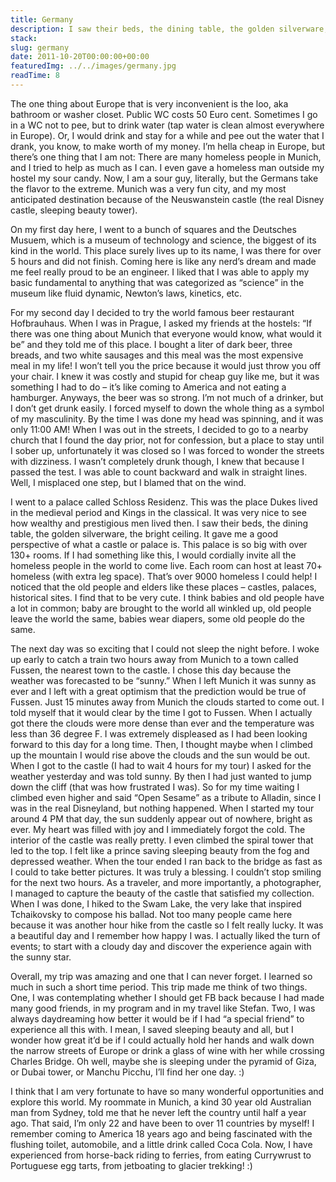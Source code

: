 ```yaml
---
title: Germany
description: I saw their beds, the dining table, the golden silverware, the bright ceiling. It gave me a good perspective of what a castle or palace is. This palace is so big with over 130+ rooms. If I had something like this, I would cordially invite all
stack:
slug: germany
date: 2011-10-20T00:00:00+00:00
featuredImg: ../../images/germany.jpg
readTime: 8
---
```


The one thing about Europe that is very inconvenient is the loo, aka bathroom or washer closet. Public WC costs 50 Euro cent. Sometimes I go in a WC not to pee, but to drink water (tap water is clean almost everywhere in Europe). Or, I would drink and stay for a while and pee out the water that I drank, you know, to make worth of my money. I’m hella cheap in Europe, but there’s one thing that I am not: There are many homeless people in Munich, and I tried to help as much as I can. I even gave a homeless man outside my hostel my sour candy. Now, I am a sour guy, literally, but the Germans take the flavor to the extreme. Munich was a very fun city, and my most anticipated destination because of the Neuswanstein castle (the real Disney castle, sleeping beauty tower).

On my first day here, I went to a bunch of squares and the Deutsches Musuem, which is a museum of technology and science, the biggest of its kind in the world. This place surely lives up to its name, I was there for over 5 hours and did not finish. Coming here is like any nerd’s dream and made me feel really proud to be an engineer. I liked that I was able to apply my basic fundamental to anything that was categorized as “science” in the museum like fluid dynamic, Newton’s laws, kinetics, etc.

For my second day I decided to try the world famous beer restaurant Hofbrauhaus. When I was in Prague, I asked my friends at the hostels: “If there was one thing about Munich that everyone would know, what would it be” and they told me of this place. I bought a liter of dark beer, three breads, and two white sausages and this meal was the most expensive meal in my life! I won’t tell you the price because it would just throw you off your chair. I knew it was costly and stupid for cheap guy like me, but it was something I had to do – it’s like coming to America and not eating a hamburger. Anyways, the beer was so strong. I’m not much of a drinker, but I don’t get drunk easily. I forced myself to down the whole thing as a symbol of my masculinity. By the time I was done my head was spinning, and it was only 11:00 AM! When I was out in the streets, I decided to go to a nearby church that I found the day prior, not for confession, but a place to stay until I sober up, unfortunately it was closed so I was forced to wonder the streets with dizziness. I wasn’t completely drunk though, I knew that because I passed the test. I was able to count backward and walk in straight lines. Well, I misplaced one step, but I blamed that on the wind.

I went to a palace called Schloss Residenz. This was the place Dukes lived in the medieval period and Kings in the classical. It was very nice to see how wealthy and prestigious men lived then. I saw their beds, the dining table, the golden silverware, the bright ceiling. It gave me a good perspective of what a castle or palace is. This palace is so big with over 130+ rooms. If I had something like this, I would cordially invite all the homeless people in the world to come live. Each room can host at least 70+ homeless (with extra leg space). That’s over 9000 homeless I could help! I noticed that the old people and elders like these places – castles, palaces, historical sites. I find that to be very cute. I think babies and old people have a lot in common; baby are brought to the world all winkled up, old people leave the world the same, babies wear diapers, some old people do the same.

The next day was so exciting that I could not sleep the night before. I woke up early to catch a train two hours away from Munich to a town called Fussen, the nearest town to the castle. I chose this day because the weather was forecasted to be “sunny.” When I left Munich it was sunny as ever and I left with a great optimism that the prediction would be true of Fussen. Just 15 minutes away from Munich the clouds started to come out. I told myself that it would clear by the time I got to Fussen. When I actually got there the clouds were more dense than ever and the temperature was less than 36 degree F. I was extremely displeased as I had been looking forward to this day for a long time. Then, I thought maybe when I climbed up the mountain I would rise above the clouds and the sun would be out. When I got to the castle (I had to wait 4 hours for my tour) I asked for the weather yesterday and was told sunny. By then I had just wanted to jump down the cliff (that was how frustrated I was). So for my time waiting I climbed even higher and said “Open Sesame” as a tribute to Alladin, since I was in the real Disneyland, but nothing happened. When I started my tour around 4 PM that day, the sun suddenly appear out of nowhere, bright as ever. My heart was filled with joy and I immediately forgot the cold. The interior of the castle was really pretty. I even climbed the spiral tower that led to the top. I felt like a prince saving sleeping beauty from the fog and depressed weather. When the tour ended I ran back to the bridge as fast as I could to take better pictures. It was truly a blessing. I couldn’t stop smiling for the next two hours. As a traveler, and more importantly, a photographer, I managed to capture the beauty of the castle that satisfied my collection. When I was done, I hiked to the Swam Lake, the very lake that inspired Tchaikovsky to compose his ballad. Not too many people came here because it was another hour hike from the castle so I felt really lucky. It was a beautiful day and I remember how happy I was. I actually liked the turn of events; to start with a cloudy day and discover the experience again with the sunny star.

Overall, my trip was amazing and one that I can never forget. I learned so much in such a short time period. This trip made me think of two things. One, I was contemplating whether I should get FB back because I had made many good friends, in my program and in my travel like Stefan. Two, I was always daydreaming how better it would be if I had “a special friend” to experience all this with. I mean, I saved sleeping beauty and all, but I wonder how great it’d be if I could actually hold her hands and walk down the narrow streets of Europe or drink a glass of wine with her while crossing Charles Bridge. Oh well, maybe she is sleeping under the pyramid of Giza, or Dubai tower, or Manchu Picchu, I’ll find her one day. :)

I think that I am very fortunate to have so many wonderful opportunities and explore this world. My roommate in Munich, a kind 30 year old Australian man from Sydney, told me that he never left the country until half a year ago. That said, I’m only 22 and have been to over 11 countries by myself! I remember coming to America 18 years ago and being fascinated with the flushing toilet, automobile, and a little drink called Coca Cola. Now, I have experienced from horse-back riding to ferries, from eating Currywrust to Portuguese egg tarts, from jetboating to glacier trekking! :)
